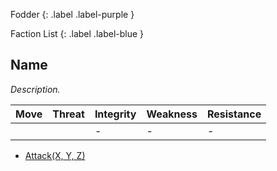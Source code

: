 Fodder
{: .label .label-purple }

Faction List
{: .label .label-blue }
## Name
*Description.*

| Move | Threat | Integrity | Weakness | Resistance |
| ---- | ------ | --------- | -------- | ---------- |
|      |        | -         | -        | -          |

* [Attack(X, Y, Z)](Game/Core/Character-Actions#Attack(X,%20TYPE,%20DAMAGE))
